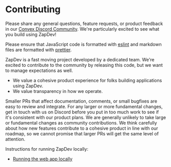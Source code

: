 # Contributing

Please share any general questions, feature requests, or product feedback in our
[Convex Discord Community](https://convex.dev/community). We're particularly
excited to see what you build using ZapDev!

Please ensure that JavaScript code is formatted with
[eslint](https://github.com/eslint/eslint) and markdown files are
formatted with [prettier](https://prettier.io/).

ZapDev is a fast moving project developed by a dedicated team. We're excited to
contribute to the community by releasing this code, but we want to manage
expectations as well.

- We value a cohesive product experience for folks building applications using ZapDev.
- We value transparency in how we operate.

Smaller PRs that affect documentation, comments, or small bugfixes are easy to
review and integrate. For any larger or more fundamental changes, get in touch
with us on Discord before you put in too much work to see if it's consistent
with our product plans. We are generally unlikely to take large or fundamental
changes as community contributions. We think carefully about how new features
contribute to a cohesive product in line with our roadmap, so we cannot promise
that larger PRs will get the same level of attention.

Instructions for running ZapDev locally:

- [Running the web app locally](DEVELOPMENT.md)
